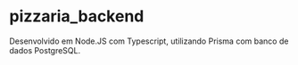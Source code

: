 # pizzaria_backend
Desenvolvido em Node.JS com Typescript, utilizando Prisma com banco de dados PostgreSQL. 

